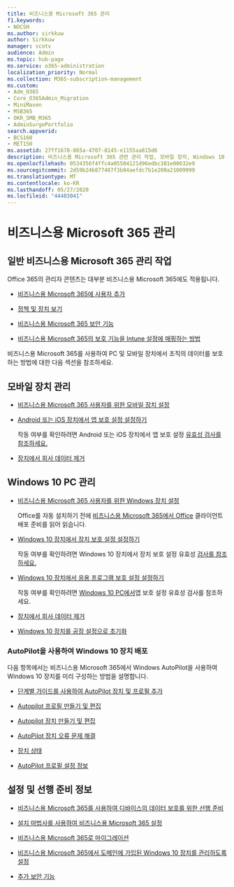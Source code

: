 ```yaml
---
title: 비즈니스용 Microsoft 365 관리
f1.keywords:
- NOCSH
ms.author: sirkkuw
author: Sirkkuw
manager: scotv
audience: Admin
ms.topic: hub-page
ms.service: o365-administration
localization_priority: Normal
ms.collection: M365-subscription-management
ms.custom:
- Adm_O365
- Core_O365Admin_Migration
- MiniMaven
- MSB365
- OKR_SMB_M365
- AdminSurgePortfolio
search.appverid:
- BCS160
- MET150
ms.assetid: 27ff1678-865a-4707-8145-e1155aa815d6
description: 비즈니스용 Microsoft 365 관련 관리 작업, 모바일 장치, Windows 10 PC 및 다양한 작업을 관리하는 방법을 설명합니다.
ms.openlocfilehash: 0534356f4ffc4a05504121d96edbc381e00632e9
ms.sourcegitcommit: 2d59b24b877487f3b84aefdc7b1e200a21009999
ms.translationtype: MT
ms.contentlocale: ko-KR
ms.lasthandoff: 05/27/2020
ms.locfileid: "44403041"
---
```

# <a name="manage-microsoft-365-for-business"></a>비즈니스용 Microsoft 365 관리

## <a name="general-microsoft-365-for-business-admin-tasks"></a>일반 비즈니스용 Microsoft 365 관리 작업

Office 365의 관리자 콘텐츠는 대부분 비즈니스용 Microsoft 365에도 적용됩니다. [](https://docs.microsoft.com/office365/admin/admin-home)

- [비즈니스용 Microsoft 365에 사용자 추가](add-users-m365b.md)
    
- [정책 및 장치 보기](view-policies-and-devices.md)
    
- [비즈니스용 Microsoft 365 보안 기능](security-features.md)
    
- [비즈니스용 Microsoft 365의 보호 기능을 Intune 설정에 매핑하는 방법](map-protection-features-to-intune-settings.md)
    
비즈니스용 Microsoft 365를 사용하여 PC 및 모바일 장치에서 조직의 데이터를 보호하는 방법에 대한 다음 섹션을 참조하세요.
  
## <a name="manage-mobile-devices"></a>모바일 장치 관리

- [비즈니스용 Microsoft 365 사용자를 위한 모바일 장치 설정](set-up-mobile-devices.md)
    
- [Android 또는 iOS 장치에서 앱 보호 설정 설정하기](app-protection-settings-for-android-and-ios.md)
    
    작동 여부를 확인하려면 Android 또는 iOS 장치에서 앱 보호 설정 [유효성 검사를 참조하세요.](validate-settings-on-android-or-ios.md) 
    
- [장치에서 회사 데이터 제거](remove-company-data.md)
    
## <a name="manage-windows-10-pcs"></a>Windows 10 PC 관리

- [비즈니스용 Microsoft 365 사용자를 위한 Windows 장치 설정](set-up-windows-devices.md)

    Office를 자동 설치하기 전에 [비즈니스용 Microsoft 365에서 Office](prepare-for-office-client-deployment.md) 클라이언트 배포 준비를 읽어 읽습니다. 
    
- [Windows 10 장치에서 장치 보호 설정 설정하기](protection-settings-for-windows-10-pcs.md)
    
    작동 여부를 확인하려면 Windows 10 장치에서 장치 보호 설정 유효성 [검사를 참조하세요.](validate-settings-on-windows-10-pcs.md) 
    
- [Windows 10 장치에서 응용 프로그램 보호 설정 설정하기](protection-settings-for-windows-10-devices.md)
    
    작동 여부를 확인하려면 [Windows 10 PC에서](validate-protection-settings-on-windows-10-pcs.md)앱 보호 설정 유효성 검사를 참조하세요. 
    
- [장치에서 회사 데이터 제거](remove-company-data.md)
    
- [Windows 10 장치를 공장 설정으로 초기화](reset-devices-to-factory-settings.md)
    
### <a name="use-autopilot-to-deploy-windows-10-devices"></a>AutoPilot을 사용하여 Windows 10 장치 배포

다음 항목에서는 비즈니스용 Microsoft 365에서 Windows AutoPilot을 사용하여 Windows 10 장치를 미리 구성하는 방법을 설명합니다.
  
- [단계별 가이드를 사용하여 AutoPilot 장치 및 프로필 추가](add-autopilot-devices-and-profile.md)
    
- [Autopilot 프로필 만들기 및 편집](create-and-edit-autopilot-profiles.md)
    
- [Autopilot 장치 만들기 및 편집](create-and-edit-autopilot-devices.md)
    
- [AutoPilot 장치 오류 문제 해결](troubleshoot-autopilot-errors.md)
    
- [장치 상태](device-states.md)
    
- [AutoPilot 프로필 설정 정보](autopilot-profile-settings.md)
    
## <a name="set-up-and-prerequisite-information"></a>설정 및 선행 준비 정보

- [비즈니스용 Microsoft 365를 사용하여 디바이스의 데이터 보호를 위한 선행 준비](pre-requisites-for-data-protection.md)
    
- [설치 마법사를 사용하여 비즈니스용 Microsoft 365 설정](set-up.md)
    
- [비즈니스용 Microsoft 365로 마이그레이션](migrate-to-microsoft-365-business.md)
    
- [비즈니스용 Microsoft 365에서 도메인에 가입된 Windows 10 장치를 관리하도록 설정](manage-windows-devices.md)
    
- [추가 보안 기능](security-features.md#additional-security-features)
